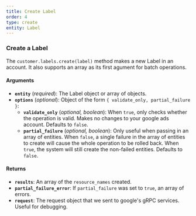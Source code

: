 ```yaml
---
title: Create Label
order: 4
type: create
entity: Label
---
```


### Create a Label

The `customer.labels.create(label)` method makes a new Label in an account. It also supports an array as its first agument for batch operations.

#### Arguments

- **`entity`** (_required_): The Label object or array of objects.
- **`options`** (_optional_): Object of the form `{ validate_only, partial_failure }`:
  - **`validate_only`** (_optional, boolean_): When `true`, only checks whether the operation is valid. Makes no changes to your google ads account. Defaults to `false`.
  - **`partial_failure`** (_optional, boolean_): Only useful when passing in an array of entities. When `false`, a single failure in the array of entities to create will cause the whole operation to be rolled back. When `true`, the system will still create the non-failed entities. Defaults to `false`.

#### Returns

- **`results`**: An array of the `resource_names` created.
- **`partial_failure_error`**: If `partial_failure` was set to `true`, an array of errors.
- **`request`**: The request object that we sent to google's gRPC services. Useful for debugging.
